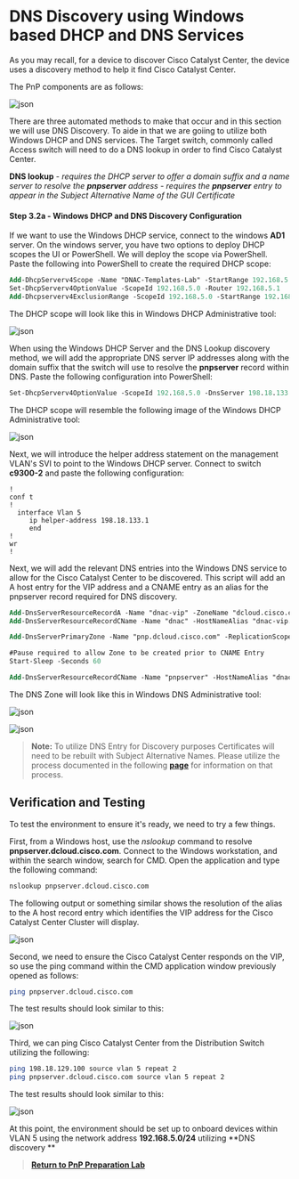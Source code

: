 # DNS Discovery using Windows based DHCP and DNS Services

As you may recall, for a device to discover Cisco Catalyst Center, the device uses a discovery method to help it find Cisco Catalyst Center. 

The PnP components are as follows:

![json](../../ASSETS/pnp-workflows.png?raw=true "Import JSON")

There are three automated methods to make that occur and in this section we will use DNS Discovery. To aide in that we are goiing to utilize both Windows DHCP and DNS services. The Target switch, commonly called Access switch will need to do a DNS lookup in order to find Cisco Catalyst Center.

**DNS lookup** 
    - *requires the DHCP server to offer a domain suffix and a name server to resolve the **pnpserver** address*
    - *requires the **pnpserver** entry to appear in the Subject Alternative Name of the GUI Certificate*

#### Step 3.2a - Windows DHCP and DNS Discovery Configuration

If we want to use the Windows DHCP service, connect to the windows **AD1** server. On the windows server, you have two options to deploy DHCP scopes the UI or PowerShell. We will deploy the scope via PowerShell. Paste the following into PowerShell to create the required DHCP scope:

```ps
Add-DhcpServerv4Scope -Name "DNAC-Templates-Lab" -StartRange 192.168.5.1 -EndRange 192.168.5.254 -SubnetMask 255.255.255.0 -LeaseDuration 6.00:00:00 -SuperScope "PnP Onboarding"
Set-DhcpServerv4OptionValue -ScopeId 192.168.5.0 -Router 192.168.5.1 
Add-Dhcpserverv4ExclusionRange -ScopeId 192.168.5.0 -StartRange 192.168.5.1 -EndRange 192.168.5.1
```

The DHCP scope will look like this in Windows DHCP Administrative tool:

![json](./images/WindowsDHCPscoperouteronly.png?raw=true "Import JSON")

When using the Windows DHCP Server and the DNS Lookup discovery method, we will add the appropriate DNS server IP addresses along with the domain suffix that the switch will use to resolve the **pnpserver** record within DNS. Paste the following configuration into PowerShell:

```ps
Set-DhcpServerv4OptionValue -ScopeId 192.168.5.0 -DnsServer 198.18.133.1 -DnsDomain "dcloud.cisco.com"
```

The DHCP scope will resemble the following image of the Windows DHCP Administrative tool:

![json](./images/WindowsDHCPscope.png?raw=true "Import JSON")


Next, we will introduce the helper address statement on the management VLAN's SVI to point to the Windows DHCP server. Connect to switch **c9300-2** and paste the following configuration:

```vtl
!
conf t
!
  interface Vlan 5                         
     ip helper-address 198.18.133.1                  
     end
!
wr
!
```

Next, we will add the relevant DNS entries into the Windows DNS service to allow for the Cisco Catalyst Center to be discovered. This script will add an A host entry for the VIP address and a CNAME entry as an alias for the pnpserver record required for DNS discovery.

```ps
Add-DnsServerResourceRecordA -Name "dnac-vip" -ZoneName "dcloud.cisco.com" -AllowUpdateAny -IPv4Address "198.18.129.100" -TimeToLive 01:00:00
Add-DnsServerResourceRecordCName -Name "dnac" -HostNameAlias "dnac-vip.dcloud.cisco.com" -ZoneName "dcloud.cisco.com"

Add-DnsServerPrimaryZone -Name "pnp.dcloud.cisco.com" -ReplicationScope "Forest" -PassThru

#Pause required to allow Zone to be created prior to CNAME Entry
Start-Sleep -Seconds 60

Add-DnsServerResourceRecordCName -Name "pnpserver" -HostNameAlias "dnac-vip.dcloud.cisco.com" -ZoneName "pnp.dcloud.cisco.com"
```

The DNS Zone will look like this in Windows DNS Administrative tool: 

![json](./images/DNACenterDNSentries.png?raw=true "Import JSON")

![json](./images/DNACenterDNSentries2.png?raw=true "Import JSON")

> **Note:** To utilize DNS Entry for Discovery purposes Certificates will need to be rebuilt with Subject Alternative Names. Please utilize the process documented in the following [**page**](./Certificates.md) for information on that process.

## Verification and Testing

To test the environment to ensure it's ready, we need to try a few things.

First, from a Windows host, use the *nslookup* command to resolve **pnpserver.dcloud.cisco.com**. Connect to the Windows workstation, and within the search window, search for CMD. Open the application and type the following command:

```bash
nslookup pnpserver.dcloud.cisco.com
```

The following output or something similar shows the resolution of the alias to the A host record entry which identifies the VIP address for the Cisco Catalyst Center Cluster will display.

![json](./images/DNACenterDNStests.png?raw=true "Import JSON")

Second, we need to ensure the Cisco Catalyst Center responds on the VIP, so use the ping command within the CMD application window previously opened as follows:

```bash
ping pnpserver.dcloud.cisco.com
```

The test results should look similar to this:

![json](./images/DNACenterDNStestPing.png?raw=true "Import JSON")

Third, we can ping Cisco Catalyst Center from the Distribution Switch utilizing the following:

```bash
ping 198.18.129.100 source vlan 5 repeat 2
ping pnpserver.dcloud.cisco.com source vlan 5 repeat 2
```
The test results should look similar to this:

![json](./images/blank.png?raw=true "Import JSON")

At this point, the environment should be set up to onboard devices within VLAN 5 using the network address **192.168.5.0/24** utilizing **DNS discovery **

> [**Return to PnP Preparation Lab**](./module1-pnpprep.md#step-6---reset-eem-script-or-pnp-service-reset)
